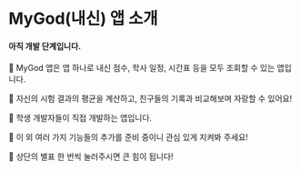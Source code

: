 # MyGod(내신) 앱 소개
#### 아직 개발 단계입니다.
👋 MyGod 앱은 앱 하나로 내신 점수, 학사 일정, 시간표 등을 모두 조회할 수 있는 앱입니다.

🥳 자신의 시험 결과의 평균을 계산하고, 친구들의 기록과 비교해보며 자랑할 수 있어요!

🤗 학생 개발자들이 직접 개발하는 앱입니다.

👏 이 외 여러 가지 기능들의 추가를 준비 중이니 관심 있게 지켜봐 주세요!

🌟 상단의 별표 한 번씩 눌러주시면 큰 힘이 됩니다!
